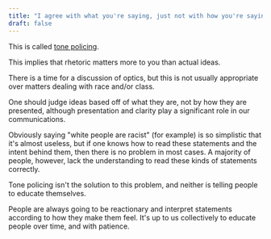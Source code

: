 ```yaml
---
title: "I agree with what you're saying, just not with how you're saying it."
draft: false
---
```


This is called [tone policing](https://en.wikipedia.org/wiki/Tone_policing).  
  
This implies that rhetoric matters more to you than actual ideas.  
  
There is a time for a discussion of optics, but this is not usually appropriate over matters dealing with race and/or class.  
  
One should judge ideas based off of what they are, not by how they are presented, although presentation and clarity play a significant role in our communications.  
  
Obviously saying "white people are racist" (for example) is so simplistic that it's almost useless, but if one knows how to read these statements and the intent behind them, then there is no problem in most cases. A majority of people, however, lack the understanding to read these kinds of statements correctly.  
  
Tone policing isn't the solution to this problem, and neither is telling people to educate themselves.  
  
People are always going to be reactionary and interpret statements according to how they make them feel. It's up to us collectively to educate people over time, and with patience.

